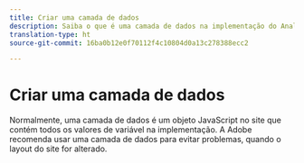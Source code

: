 ```yaml
---
title: Criar uma camada de dados
description: Saiba o que é uma camada de dados na implementação do Analytics e como ela pode ser usada para mapear variáveis no Adobe Analytics.
translation-type: ht
source-git-commit: 16ba0b12e0f70112f4c10804d0a13c278388ecc2

---
```



# Criar uma camada de dados

Normalmente, uma camada de dados é um objeto JavaScript no site que contém todos os valores de variável na implementação. A Adobe recomenda usar uma camada de dados para evitar problemas, quando o layout do site for alterado.
